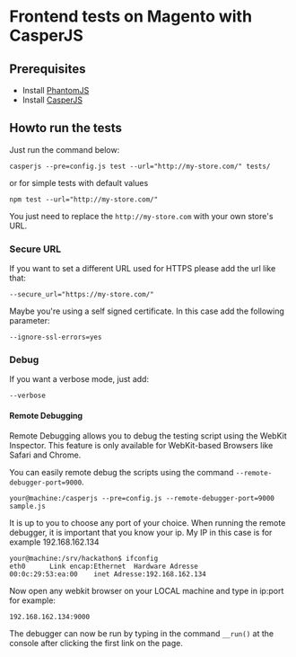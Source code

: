 # Frontend tests on Magento with CasperJS

## Prerequisites

*   Install [PhantomJS][phantomjs]
*   Install [CasperJS][casperjs]

## Howto run the tests

Just run the command below:

    casperjs --pre=config.js test --url="http://my-store.com/" tests/

or for simple tests with default values

    npm test --url="http://my-store.com/"

You just need to replace the `http://my-store.com` with your own store's URL.

### Secure URL

If you want to set a different URL used for HTTPS please add the url like that:

    --secure_url="https://my-store.com/"

Maybe you're using a self signed certificate. In this case add the following parameter:

    --ignore-ssl-errors=yes

### Debug

If you want a verbose mode, just add:

    --verbose

#### Remote Debugging

Remote Debugging allows you to debug the testing script using the WebKit Inspector. This feature is only available for WebKit-based Browsers like Safari and Chrome.

You can easily remote debug the scripts using the command  `--remote-debugger-port=9000`.

    your@machine:/casperjs --pre=config.js --remote-debugger-port=9000 sample.js

 It is up to you to choose any port of your choice. When running the remote debugger, it is important that you know your ip. My IP in this case is for example 192.168.162.134

    your@machine:/srv/hackathon$ ifconfig
    eth0      Link encap:Ethernet  Hardware Adresse
    00:0c:29:53:ea:00    inet Adresse:192.168.162.134

Now open any webkit browser on your LOCAL machine and type in ip:port for example:

    192.168.162.134:9000

The debugger can now be run by typing in the command `__run()` at the console after clicking the first link on the page.


[casperjs]: http://casperjs.org
[phantomjs]: http://phantomjs.org
